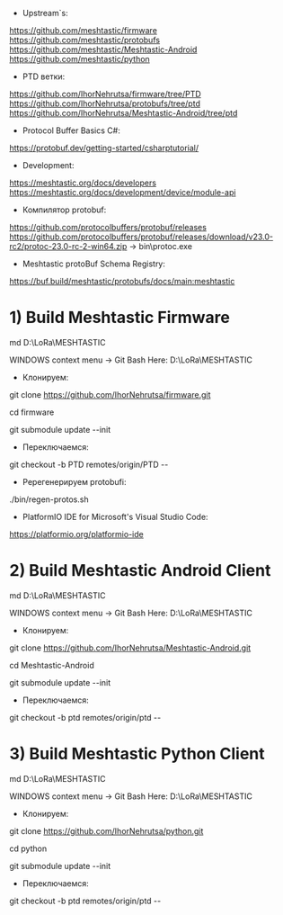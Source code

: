 * Upstream`s:

https://github.com/meshtastic/firmware
https://github.com/meshtastic/protobufs
https://github.com/meshtastic/Meshtastic-Android
https://github.com/meshtastic/python


* PTD ветки:

https://github.com/IhorNehrutsa/firmware/tree/PTD
https://github.com/IhorNehrutsa/protobufs/tree/ptd
https://github.com/IhorNehrutsa/Meshtastic-Android/tree/ptd



* Protocol Buffer Basics C#:

https://protobuf.dev/getting-started/csharptutorial/



* Development:

https://meshtastic.org/docs/developers
https://meshtastic.org/docs/development/device/module-api


* Компилятор protobuf:

https://github.com/protocolbuffers/protobuf/releases
https://github.com/protocolbuffers/protobuf/releases/download/v23.0-rc2/protoc-23.0-rc-2-win64.zip -> bin\protoc.exe


* Meshtastic protoBuf Schema Registry:

https://buf.build/meshtastic/protobufs/docs/main:meshtastic


# 1) Build Meshtastic Firmware

md D:\LoRa\MESHTASTIC

WINDOWS context menu -> Git Bash Here: D:\LoRa\MESHTASTIC

* Клонируем:

git clone https://github.com/IhorNehrutsa/firmware.git

cd firmware

git submodule update --init


* Переключаемся:

git checkout -b PTD remotes/origin/PTD --

* Ререгенерируем protobufі:

./bin/regen-protos.sh

* PlatformIO IDE for Microsoft's Visual Studio Code:

https://platformio.org/platformio-ide


# 2) Build Meshtastic Android Client

md D:\LoRa\MESHTASTIC

WINDOWS context menu -> Git Bash Here: D:\LoRa\MESHTASTIC

* Клонируем:

git clone https://github.com/IhorNehrutsa/Meshtastic-Android.git

cd Meshtastic-Android

git submodule update --init

* Переключаемся:

git checkout -b ptd remotes/origin/ptd --


# 3) Build Meshtastic Python Client

md D:\LoRa\MESHTASTIC

WINDOWS context menu -> Git Bash Here: D:\LoRa\MESHTASTIC

* Клонируем:

git clone https://github.com/IhorNehrutsa/python.git

cd python

git submodule update --init

* Переключаемся:

git checkout -b ptd remotes/origin/ptd --

